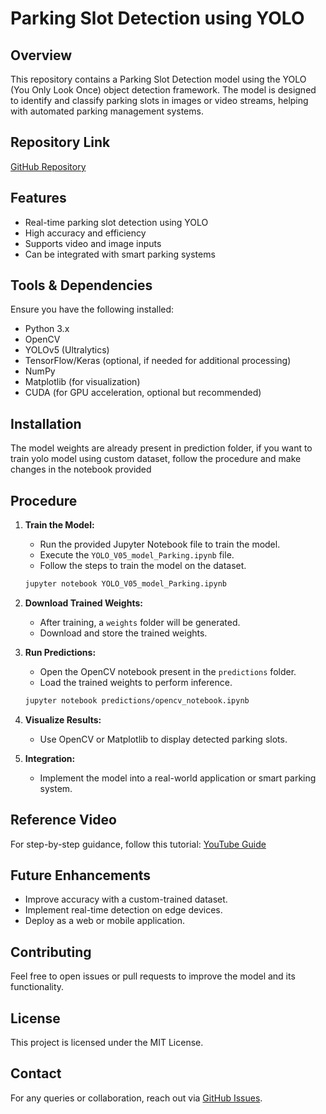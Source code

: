 # Parking Slot Detection using YOLO

## Overview
This repository contains a Parking Slot Detection model using the YOLO (You Only Look Once) object detection framework. The model is designed to identify and classify parking slots in images or video streams, helping with automated parking management systems.

## Repository Link
[GitHub Repository](https://github.com/KASHIFANDRABI/Parking-Detection-model)

## Features
- Real-time parking slot detection using YOLO
- High accuracy and efficiency
- Supports video and image inputs
- Can be integrated with smart parking systems

## Tools & Dependencies
Ensure you have the following installed:
- Python 3.x
- OpenCV
- YOLOv5 (Ultralytics)
- TensorFlow/Keras (optional, if needed for additional processing)
- NumPy
- Matplotlib (for visualization)
- CUDA (for GPU acceleration, optional but recommended)

## Installation
The model weights are already present in prediction folder, if you want to train yolo model using custom dataset, follow the procedure and make changes in the notebook provided

## Procedure
1. **Train the Model:**
   - Run the provided Jupyter Notebook file to train the model.
   - Execute the `YOLO_V05_model_Parking.ipynb` file.
   - Follow the steps to train the model on the dataset.
   ```bash
   jupyter notebook YOLO_V05_model_Parking.ipynb
   ```

2. **Download Trained Weights:**
   - After training, a `weights` folder will be generated.
   - Download and store the trained weights.

3. **Run Predictions:**
   - Open the OpenCV notebook present in the `predictions` folder.
   - Load the trained weights to perform inference.
   ```bash
   jupyter notebook predictions/opencv_notebook.ipynb
   ```

4. **Visualize Results:**
   - Use OpenCV or Matplotlib to display detected parking slots.

5. **Integration:**
   - Implement the model into a real-world application or smart parking system.

## Reference Video
For step-by-step guidance, follow this tutorial:
[YouTube Guide](https://www.youtube.com/watch?v=mRhQmRm_egc)


## Future Enhancements
- Improve accuracy with a custom-trained dataset.
- Implement real-time detection on edge devices.
- Deploy as a web or mobile application.

## Contributing
Feel free to open issues or pull requests to improve the model and its functionality.

## License
This project is licensed under the MIT License.

## Contact
For any queries or collaboration, reach out via [GitHub Issues](https://github.com/KASHIFANDRABI/Parking-Detection-model/issues).

